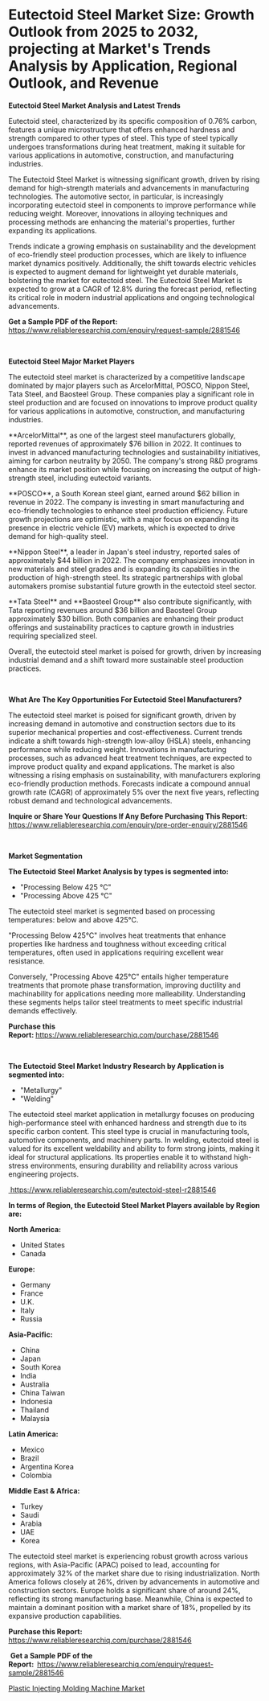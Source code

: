 <p><h1>Eutectoid Steel Market Size: Growth Outlook from 2025 to 2032, projecting at Market's Trends Analysis by Application, Regional Outlook, and Revenue</h1></p><p><strong>Eutectoid Steel Market Analysis and Latest Trends</strong></p>
<p><p>Eutectoid steel, characterized by its specific composition of 0.76% carbon, features a unique microstructure that offers enhanced hardness and strength compared to other types of steel. This type of steel typically undergoes transformations during heat treatment, making it suitable for various applications in automotive, construction, and manufacturing industries. </p><p>The Eutectoid Steel Market is witnessing significant growth, driven by rising demand for high-strength materials and advancements in manufacturing technologies. The automotive sector, in particular, is increasingly incorporating eutectoid steel in components to improve performance while reducing weight. Moreover, innovations in alloying techniques and processing methods are enhancing the material's properties, further expanding its applications. </p><p>Trends indicate a growing emphasis on sustainability and the development of eco-friendly steel production processes, which are likely to influence market dynamics positively. Additionally, the shift towards electric vehicles is expected to augment demand for lightweight yet durable materials, bolstering the market for eutectoid steel. The Eutectoid Steel Market is expected to grow at a CAGR of 12.8% during the forecast period, reflecting its critical role in modern industrial applications and ongoing technological advancements.</p></p>
<p><strong>Get a Sample PDF of the Report:&nbsp;</strong> <a href="https://www.reliableresearchiq.com/enquiry/request-sample/2881546?utm_campaign=3103&utm_medium=2&utm_source=Github&utm_content=ia&utm_term=12032025&utm_id=eutectoid-steel">https://www.reliableresearchiq.com/enquiry/request-sample/2881546</a></p>
<p>&nbsp;</p>
<p><strong>Eutectoid Steel Major Market Players</strong></p>
<p><p>The eutectoid steel market is characterized by a competitive landscape dominated by major players such as ArcelorMittal, POSCO, Nippon Steel, Tata Steel, and Baosteel Group. These companies play a significant role in steel production and are focused on innovations to improve product quality for various applications in automotive, construction, and manufacturing industries.</p><p>**ArcelorMittal**, as one of the largest steel manufacturers globally, reported revenues of approximately $76 billion in 2022. It continues to invest in advanced manufacturing technologies and sustainability initiatives, aiming for carbon neutrality by 2050. The company's strong R&D programs enhance its market position while focusing on increasing the output of high-strength steel, including eutectoid variants.</p><p>**POSCO**, a South Korean steel giant, earned around $62 billion in revenue in 2022. The company is investing in smart manufacturing and eco-friendly technologies to enhance steel production efficiency. Future growth projections are optimistic, with a major focus on expanding its presence in electric vehicle (EV) markets, which is expected to drive demand for high-quality steel.</p><p>**Nippon Steel**, a leader in Japan's steel industry, reported sales of approximately $44 billion in 2022. The company emphasizes innovation in new materials and steel grades and is expanding its capabilities in the production of high-strength steel. Its strategic partnerships with global automakers promise substantial future growth in the eutectoid steel sector.</p><p>**Tata Steel** and **Baosteel Group** also contribute significantly, with Tata reporting revenues around $36 billion and Baosteel Group approximately $30 billion. Both companies are enhancing their product offerings and sustainability practices to capture growth in industries requiring specialized steel.</p><p>Overall, the eutectoid steel market is poised for growth, driven by increasing industrial demand and a shift toward more sustainable steel production practices.</p></p>
<p>&nbsp;</p>
<p><strong>What Are The Key Opportunities For Eutectoid Steel Manufacturers?</strong></p>
<p><p>The eutectoid steel market is poised for significant growth, driven by increasing demand in automotive and construction sectors due to its superior mechanical properties and cost-effectiveness. Current trends indicate a shift towards high-strength low-alloy (HSLA) steels, enhancing performance while reducing weight. Innovations in manufacturing processes, such as advanced heat treatment techniques, are expected to improve product quality and expand applications. The market is also witnessing a rising emphasis on sustainability, with manufacturers exploring eco-friendly production methods. Forecasts indicate a compound annual growth rate (CAGR) of approximately 5% over the next five years, reflecting robust demand and technological advancements.</p></p>
<p><strong>Inquire or Share Your Questions If Any Before Purchasing This Report:</strong> <a href="https://www.reliableresearchiq.com/enquiry/pre-order-enquiry/2881546?utm_campaign=3103&utm_medium=2&utm_source=Github&utm_content=ia&utm_term=12032025&utm_id=eutectoid-steel">https://www.reliableresearchiq.com/enquiry/pre-order-enquiry/2881546</a></p>
<p>&nbsp;</p>
<p><strong>Market Segmentation</strong></p>
<p><strong>The Eutectoid Steel Market Analysis by types is segmented into:</strong></p>
<p><ul><li>"Processing Below 425 ℃"</li><li>"Processing Above 425 ℃"</li></ul></p>
<p><p>The eutectoid steel market is segmented based on processing temperatures: below and above 425°C. </p><p>"Processing Below 425°C" involves heat treatments that enhance properties like hardness and toughness without exceeding critical temperatures, often used in applications requiring excellent wear resistance. </p><p>Conversely, "Processing Above 425°C" entails higher temperature treatments that promote phase transformation, improving ductility and machinability for applications needing more malleability. Understanding these segments helps tailor steel treatments to meet specific industrial demands effectively.</p></p>
<p><strong>Purchase this Report:&nbsp;</strong><a href="https://www.reliableresearchiq.com/purchase/2881546?utm_campaign=3103&utm_medium=2&utm_source=Github&utm_content=ia&utm_term=12032025&utm_id=eutectoid-steel">https://www.reliableresearchiq.com/purchase/2881546</a></p>
<p>&nbsp;</p>
<p><strong>The Eutectoid Steel Market Industry Research by Application is segmented into:</strong></p>
<p><ul><li>"Metallurgy"</li><li>"Welding"</li></ul></p>
<p><p>The eutectoid steel market application in metallurgy focuses on producing high-performance steel with enhanced hardness and strength due to its specific carbon content. This steel type is crucial in manufacturing tools, automotive components, and machinery parts. In welding, eutectoid steel is valued for its excellent weldability and ability to form strong joints, making it ideal for structural applications. Its properties enable it to withstand high-stress environments, ensuring durability and reliability across various engineering projects.</p></p>
<p><a href="https://www.reliableresearchiq.com/eutectoid-steel-r2881546?utm_campaign=3103&utm_medium=2&utm_source=Github&utm_content=ia&utm_term=12032025&utm_id=eutectoid-steel">&nbsp;https://www.reliableresearchiq.com/eutectoid-steel-r2881546</a></p>
<p><strong>In terms of Region, the Eutectoid Steel Market Players available by Region are:</strong></p>
<p>
    <p> <strong> North America: </strong>
        <ul>
            <li>United States</li>
            <li>Canada</li>
        </ul>
        </p> 
    <p> <strong> Europe: </strong>
        <ul>
            <li>Germany</li>
            <li>France</li>
            <li>U.K.</li>
            <li>Italy</li>
            <li>Russia</li>
        </ul>
        </p> 
    <p> <strong> Asia-Pacific: </strong>
        <ul>
            <li>China</li>
            <li>Japan</li>
            <li>South Korea</li>
            <li>India</li>
            <li>Australia</li>
            <li>China Taiwan</li>
            <li>Indonesia</li>
            <li>Thailand</li>
            <li>Malaysia</li>
        </ul>
        </p> 
    <p> <strong> Latin America: </strong>
        <ul>
            <li>Mexico</li>
            <li>Brazil</li>
            <li>Argentina Korea</li>
            <li>Colombia</li>
        </ul>
        </p> 
    <p> <strong> Middle East & Africa: </strong>
        <ul>
            <li>Turkey</li>
            <li>Saudi</li>
            <li>Arabia</li>
            <li>UAE</li>
            <li>Korea</li>
        </ul>
    </p>
    </p>
<p><p>The eutectoid steel market is experiencing robust growth across various regions, with Asia-Pacific (APAC) poised to lead, accounting for approximately 32% of the market share due to rising industrialization. North America follows closely at 26%, driven by advancements in automotive and construction sectors. Europe holds a significant share of around 24%, reflecting its strong manufacturing base. Meanwhile, China is expected to maintain a dominant position with a market share of 18%, propelled by its expansive production capabilities.</p></p>
<p><strong>Purchase this Report: </strong><a href="https://www.reliableresearchiq.com/purchase/2881546?utm_campaign=3103&utm_medium=2&utm_source=Github&utm_content=ia&utm_term=12032025&utm_id=eutectoid-steel">https://www.reliableresearchiq.com/purchase/2881546</a></p>
<p>&nbsp;<strong>Get a Sample PDF of the Report:&nbsp;&nbsp;</strong><a href="https://www.reliableresearchiq.com/enquiry/request-sample/2881546?utm_campaign=3103&utm_medium=2&utm_source=Github&utm_content=ia&utm_term=12032025&utm_id=eutectoid-steel">https://www.reliableresearchiq.com/enquiry/request-sample/2881546</a></p>
<p><strong></strong></p>
<p><p><a href="https://github.com/pidlisseas/Market-Research-Report-List-1/blob/main/plastic-injecting-molding-machine-market.md?utm_campaign=3103&utm_medium=2&utm_source=Github&utm_content=ia&utm_term=12032025&utm_id=eutectoid-steel">Plastic Injecting Molding Machine Market</a></p></p>